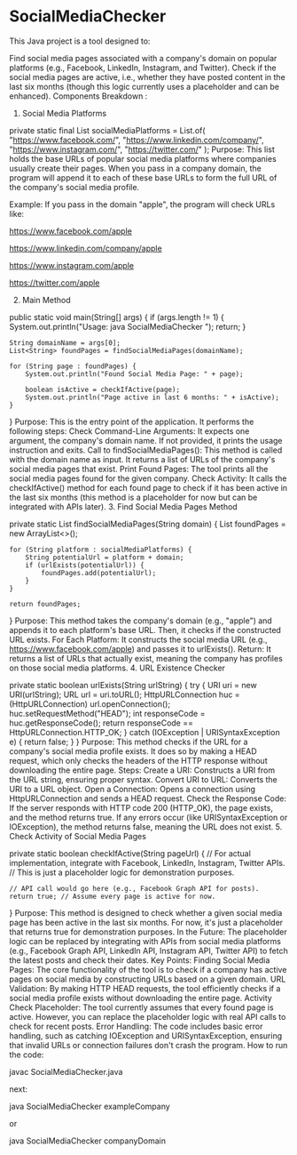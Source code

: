 # SocialMediaChecker
This Java project is a tool designed to:

Find social media pages associated with a company's domain on popular platforms (e.g., Facebook, LinkedIn, Instagram, and Twitter).
Check if the social media pages are active, i.e., whether they have posted content in the last six months (though this logic currently uses a placeholder and can be enhanced).
Components Breakdown :


1. Social Media Platforms

private static final List<String> socialMediaPlatforms = List.of(
    "https://www.facebook.com/",
    "https://www.linkedin.com/company/",
    "https://www.instagram.com/",
    "https://twitter.com/"
);
Purpose: This list holds the base URLs of popular social media platforms where companies usually create their pages. When you pass in a company domain, the program will append it to each of these base URLs to form the full URL of the company's social media profile.

Example: If you pass in the domain "apple", the program will check URLs like:

https://www.facebook.com/apple

https://www.linkedin.com/company/apple

https://www.instagram.com/apple

https://twitter.com/apple

2. Main Method

public static void main(String[] args) {
    if (args.length != 1) {
        System.out.println("Usage: java SocialMediaChecker <companyDomain>");
        return;
    }

    String domainName = args[0];
    List<String> foundPages = findSocialMediaPages(domainName);

    for (String page : foundPages) {
        System.out.println("Found Social Media Page: " + page);

        boolean isActive = checkIfActive(page);
        System.out.println("Page active in last 6 months: " + isActive);
    }
}
Purpose: This is the entry point of the application. It performs the following steps:
Check Command-Line Arguments: It expects one argument, the company's domain name. If not provided, it prints the usage instruction and exits.
Call to findSocialMediaPages(): This method is called with the domain name as input. It returns a list of URLs of the company's social media pages that exist.
Print Found Pages: The tool prints all the social media pages found for the given company.
Check Activity: It calls the checkIfActive() method for each found page to check if it has been active in the last six months (this method is a placeholder for now but can be integrated with APIs later).
3. Find Social Media Pages Method

private static List<String> findSocialMediaPages(String domain) {
    List<String> foundPages = new ArrayList<>();

    for (String platform : socialMediaPlatforms) {
        String potentialUrl = platform + domain;
        if (urlExists(potentialUrl)) {
            foundPages.add(potentialUrl);
        }
    }

    return foundPages;
}
Purpose: This method takes the company's domain (e.g., "apple") and appends it to each platform's base URL. Then, it checks if the constructed URL exists.
For Each Platform: It constructs the social media URL (e.g., https://www.facebook.com/apple) and passes it to urlExists().
Return: It returns a list of URLs that actually exist, meaning the company has profiles on those social media platforms.
4. URL Existence Checker

private static boolean urlExists(String urlString) {
    try {
        URI uri = new URI(urlString);
        URL url = uri.toURL();
        HttpURLConnection huc = (HttpURLConnection) url.openConnection();
        huc.setRequestMethod("HEAD");
        int responseCode = huc.getResponseCode();
        return responseCode == HttpURLConnection.HTTP_OK;
    } catch (IOException | URISyntaxException e) {
        return false;
    }
}
Purpose: This method checks if the URL for a company's social media profile exists. It does so by making a HEAD request, which only checks the headers of the HTTP response without downloading the entire page.
Steps:
Create a URI: Constructs a URI from the URL string, ensuring proper syntax.
Convert URI to URL: Converts the URI to a URL object.
Open a Connection: Opens a connection using HttpURLConnection and sends a HEAD request.
Check the Response Code: If the server responds with HTTP code 200 (HTTP_OK), the page exists, and the method returns true. If any errors occur (like URISyntaxException or IOException), the method returns false, meaning the URL does not exist.
5. Check Activity of Social Media Pages

private static boolean checkIfActive(String pageUrl) {
    // For actual implementation, integrate with Facebook, LinkedIn, Instagram, Twitter APIs.
    // This is just a placeholder logic for demonstration purposes.
    
    // API call would go here (e.g., Facebook Graph API for posts).
    return true; // Assume every page is active for now.
}
Purpose: This method is designed to check whether a given social media page has been active in the last six months. For now, it's just a placeholder that returns true for demonstration purposes.
In the Future: The placeholder logic can be replaced by integrating with APIs from social media platforms (e.g., Facebook Graph API, LinkedIn API, Instagram API, Twitter API) to fetch the latest posts and check their dates.
Key Points:
Finding Social Media Pages: The core functionality of the tool is to check if a company has active pages on social media by constructing URLs based on a given domain.
URL Validation: By making HTTP HEAD requests, the tool efficiently checks if a social media profile exists without downloading the entire page.
Activity Check Placeholder: The tool currently assumes that every found page is active. However, you can replace the placeholder logic with real API calls to check for recent posts.
Error Handling: The code includes basic error handling, such as catching IOException and URISyntaxException, ensuring that invalid URLs or connection failures don't crash the program.
How to run the code:

javac SocialMediaChecker.java

next:

java SocialMediaChecker exampleCompany

or

java SocialMediaChecker companyDomain


